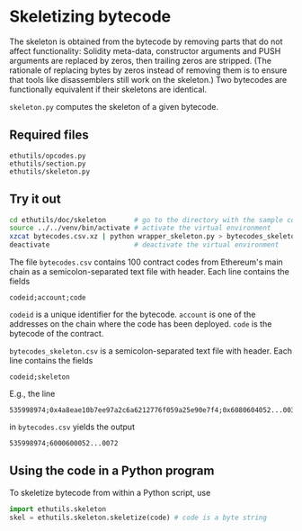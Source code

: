 # Skeletizing bytecode

The skeleton is obtained from the bytecode by removing parts that do not affect functionality:
Solidity meta-data, constructor arguments and PUSH arguments are replaced by zeros, then trailing zeros are stripped.
(The rationale of replacing bytes by zeros instead of removing them is to ensure that tools like disassemblers still work on the skeleton.)
Two bytecodes are functionally equivalent if their skeletons are identical.

`skeleton.py` computes the skeleton of a given bytecode.

## Required files

```
ethutils/opcodes.py
ethutils/section.py
ethutils/skeleton.py
```

## Try it out

```bash
cd ethutils/doc/skeleton       # go to the directory with the sample code
source ../../venv/bin/activate # activate the virtual environment
xzcat bytecodes.csv.xz | python wrapper_skeleton.py > bytecodes_skeleton.csv
deactivate                     # deactivate the virtual environment
```

The file `bytecodes.csv` contains 100 contract codes from Ethereum's main chain as a semicolon-separated text file with header.
Each line contains the fields
```
codeid;account;code
```

`codeid` is a unique identifier for the bytecode.
`account` is one of the addresses on the chain where the code has been deployed.
`code` is the bytecode of the contract.


`bytecodes_skeleton.csv` is a semicolon-separated text file with header.
Each line contains the fields
```
codeid;skeleton
```

E.g., the line
```
535998974;0x4a8eae10b7ee97a2c6a6212776f059a25e90e7f4;0x6080604052...0032
```
in `bytecodes.csv` yields the output
```
535998974;6000600052...0072
```

## Using the code in a Python program

To skeletize bytecode from within a Python script, use
```python
import ethutils.skeleton
skel = ethutils.skeleton.skeletize(code) # code is a byte string
```

